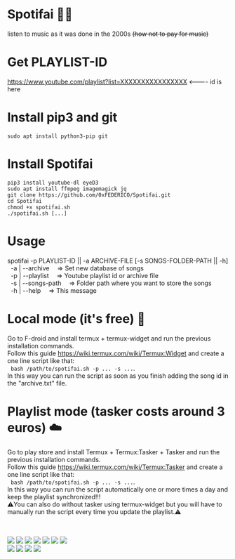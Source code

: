 # Spotifai 🏴‍☠️
 listen to music as it was done in the 2000s ~~(how not to pay for music)~~
 
# Get PLAYLIST-ID
 https://www.youtube.com/playlist?list=XXXXXXXXXXXXXXXX  <---- id is here

# Install pip3 and git
 ``sudo apt install python3-pip git``

# Install Spotifai
```
pip3 install youtube-dl eyeD3
sudo apt install ffmpeg imagemagick jq
git clone https://github.com/0xFEDERICO/Spotifai.git
cd Spotifai
chmod +x spotifai.sh
./spotifai.sh [...]
```

# Usage
spotifai -p PLAYLIST-ID || -a ARCHIVE-FILE [-s SONGS-FOLDER-PATH || -h]</br>
&nbsp;&nbsp;-a | --archive &emsp;=> Set new database of songs</br>
&nbsp;&nbsp;-p | --playlist &emsp;=> Youtube playlist id or archive file</br>
&nbsp;&nbsp;-s | --songs-path &emsp;=> Folder path where you want to store the songs</br>
&nbsp;&nbsp;-h | --help &emsp;=> This message</br>

# Local mode (it's free) 🤳
 Go to F-droid and install termux + termux-widget and run the previous installation commands.<br/>
 Follow this guide https://wiki.termux.com/wiki/Termux:Widget and create a one line script like that:<br/>
 &nbsp;&nbsp;``bash /path/to/spotifai.sh -p ... -s ...``.<br/>
 In this way you can run the script as soon as you finish adding the song id in the "archive.txt" file.<br/>

# Playlist mode (tasker costs around 3 euros) ☁️
 Go to play store and install Termux + Termux:Tasker + Tasker and run the previous installation commands.<br/>
 Follow this guide https://wiki.termux.com/wiki/Termux:Tasker and create a one line script like that:<br/>
 &nbsp;&nbsp;``bash /path/to/spotifai.sh -p ... -s ...``.<br/>
 In this way you can run the script automatically one or more times a day and keep the playlist synchronized!!!<br/>
 ⚠️You can also do without tasker using termux-widget but you will have to manually run the script every time you update the playlist.⚠️<br/>

 </br></br>
![](https://img.shields.io/github/issues/0xfederico/Spotifai)
![](https://img.shields.io/github/forks/0xfederico/Spotifai)
![](https://img.shields.io/github/stars/0xfederico/Spotifai)
![](https://img.shields.io/github/license/0xfederico/Spotifai)
![](https://img.shields.io/github/languages/count/0xfederico/Spotifai)
![](https://img.shields.io/github/languages/top/0xfederico/Spotifai)
![](https://img.shields.io/github/repo-size/0xfederico/Spotifai)
</br>
![](https://img.shields.io/github/downloads/0xfederico/Spotifai/latest/total)
![](https://img.shields.io/github/v/release/0xfederico/Spotifai)
![](https://img.shields.io/github/last-commit/0xfederico/Spotifai)
![](https://img.shields.io/github/commit-activity/y/0xfederico/Spotifai)
